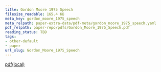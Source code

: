 ```yaml
---
title: Gordon Moore 1975 Speech
filesize_readable: 165.4 KB
meta_key: gordon_moore_1975_speech
meta_relpath: paper-extra-data/pdf-meta/gordon_moore_1975_speech.yaml
pdf_relpath: paper-repo/pdfs/Gordon_Moore_1975_Speech.pdf
reading_status: TBD
tags:
- other-default
- paper
url_slug: Gordon_Moore_1975_Speech
---
```


[pdf(local)](../../paper-repo/pdfs/Gordon_Moore_1975_Speech.pdf)
